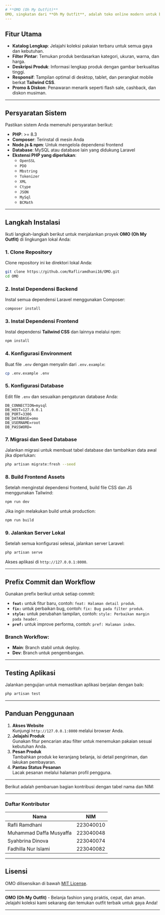 ```yaml
---
# **OMO (Oh My Outfit)**
OMO, singkatan dari **Oh My Outfit**, adalah toko online modern untuk berbelanja fashion terkini. Dengan desain yang responsif menggunakan **Tailwind CSS**, OMO menghadirkan pengalaman belanja yang cepat, aman, dan elegan untuk pengguna dari berbagai perangkat. Link website https://omo.rafligg.my.id/
---
```


## **Fitur Utama**

-   **Katalog Lengkap**: Jelajahi koleksi pakaian terbaru untuk semua gaya dan kebutuhan.
-   **Filter Pintar**: Temukan produk berdasarkan kategori, ukuran, warna, dan harga.
-   **Deskripsi Produk**: Informasi lengkap produk dengan gambar berkualitas tinggi.
-   **Responsif**: Tampilan optimal di desktop, tablet, dan perangkat mobile berkat **Tailwind CSS**.
-   **Promo & Diskon**: Penawaran menarik seperti flash sale, cashback, dan diskon musiman.

---

## **Persyaratan Sistem**

Pastikan sistem Anda memenuhi persyaratan berikut:

-   **PHP**: >= 8.3
-   **Composer**: Terinstal di mesin Anda
-   **Node.js & npm**: Untuk mengelola dependensi frontend
-   **Database**: MySQL atau database lain yang didukung Laravel
-   **Ekstensi PHP yang diperlukan**:
    -   `OpenSSL`
    -   `PDO`
    -   `Mbstring`
    -   `Tokenizer`
    -   `XML`
    -   `Ctype`
    -   `JSON`
    -   `MySql`
    -   `BCMath`

---

## **Langkah Instalasi**

Ikuti langkah-langkah berikut untuk menjalankan proyek **OMO (Oh My Outfit)** di lingkungan lokal Anda:

### **1. Clone Repository**

Clone repository ini ke direktori lokal Anda:

```bash
git clone https://github.com/Rafliramdhani16/OMO.git
cd OMO
```

### **2. Instal Dependensi Backend**

Instal semua dependensi Laravel menggunakan Composer:

```bash
composer install
```

### **3. Instal Dependensi Frontend**

Instal dependensi **Tailwind CSS** dan lainnya melalui npm:

```bash
npm install
```

### **4. Konfigurasi Environment**

Buat file `.env` dengan menyalin dari `.env.example`:

```bash
cp .env.example .env
```

### **5. Konfigurasi Database**

Edit file `.env` dan sesuaikan pengaturan database Anda:

```dotenv
DB_CONNECTION=mysql
DB_HOST=127.0.0.1
DB_PORT=3306
DB_DATABASE=omo
DB_USERNAME=root
DB_PASSWORD=
```

### **7. Migrasi dan Seed Database**

Jalankan migrasi untuk membuat tabel database dan tambahkan data awal jika diperlukan:

```bash
php artisan migrate:fresh --seed
```

### **8. Build Frontend Assets**

Setelah menginstal dependensi frontend, build file CSS dan JS menggunakan Tailwind:

```bash
npm run dev
```

Jika ingin melakukan build untuk production:

```bash
npm run build
```

### **9. Jalankan Server Lokal**

Setelah semua konfigurasi selesai, jalankan server Laravel:

```bash
php artisan serve
```

Akses aplikasi di `http://127.0.0.1:8000`.

---

## **Prefix Commit dan Workflow**

Gunakan prefix berikut untuk setiap commit:

-   **`feat:`** untuk fitur baru, contoh: `feat: Halaman detail produk`.
-   **`fix:`** untuk perbaikan bug, contoh: `fix: Bug pada filter produk`.
-   **`style:`** untuk perubahan tampilan, contoh: `style: Perbaikan margin pada header`.
-   **`pref:`** untuk improve performa, contoh: `pref: Halaman index`.

### **Branch Workflow**:

-   **Main**: Branch stabil untuk deploy.
-   **Dev**: Branch untuk pengembangan.

---

## **Testing Aplikasi**

Jalankan pengujian untuk memastikan aplikasi berjalan dengan baik:

```bash
php artisan test
```

---

## **Panduan Penggunaan**

1. **Akses Website**  
   Kunjungi `http://127.0.0.1:8000` melalui browser Anda.
2. **Jelajahi Produk**  
   Gunakan fitur pencarian atau filter untuk menemukan pakaian sesuai kebutuhan Anda.
3. **Pesan Produk**  
   Tambahkan produk ke keranjang belanja, isi detail pengiriman, dan lakukan pembayaran.
4. **Pantau Status Pesanan**  
   Lacak pesanan melalui halaman profil pengguna.

---

Berikut adalah pembaruan bagian kontribusi dengan tabel nama dan NIM:

---

### **Daftar Kontributor**

| **Nama**                | **NIM**   |
| ----------------------- | --------- |
| Rafli Ramdhani          | 223040010 |
| Muhammad Daffa Musyaffa | 223040048 |
| Syahbrina Dinova        | 223040074 |
| Fadhilla Nur Islami     | 223040082 |

---

## **Lisensi**

OMO dilisensikan di bawah [MIT License](https://opensource.org/licenses/MIT).

---

**OMO (Oh My Outfit)** - Belanja fashion yang praktis, cepat, dan aman. Jelajahi koleksi kami sekarang dan temukan outfit terbaik untuk gaya Anda!

---
